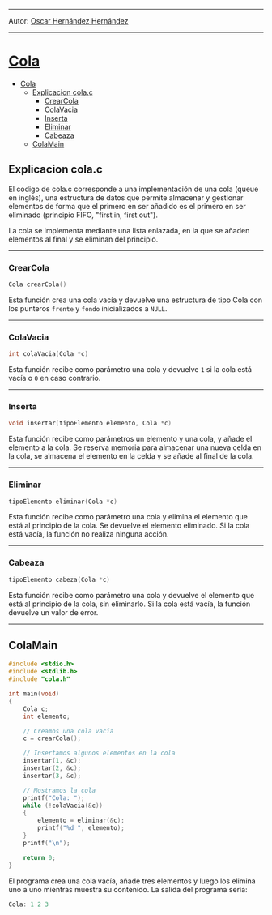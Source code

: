 ___
Autor: [Oscar Hernández Hernández](https://github.com/oscaarrhernandez)
___
# [Cola](https://github.com/oscaarrhernandez)
- [Cola](#cola)
	- [Explicacion cola.c](#explicacion-colac)
		- [CrearCola](#crearcola)
		- [ColaVacia](#colavacia)
		- [Inserta](#inserta)
		- [Eliminar](#eliminar)
		- [Cabeaza](#cabeaza)
	- [ColaMain](#colamain)

## Explicacion cola.c  
El codigo de cola.c corresponde a una implementación de una cola (queue en inglés), una estructura de datos que permite almacenar y gestionar elementos de forma que el primero en ser añadido es el primero en ser eliminado (principio FIFO, "first in, first out").

La cola se implementa mediante una lista enlazada, en la que se añaden elementos al final y se eliminan del principio.   
___
### CrearCola
```c
Cola crearCola()
```
Esta función crea una cola vacía y devuelve una estructura de tipo Cola con los punteros `frente` y `fondo` inicializados a `NULL`.
___
### ColaVacia
```c
int colaVacia(Cola *c)
```
Esta función recibe como parámetro una cola y devuelve `1` si la cola está vacía o `0` en caso contrario.
___
### Inserta
```c
void insertar(tipoElemento elemento, Cola *c)
```
Esta función recibe como parámetros un elemento y una cola, y añade el elemento a la cola. Se reserva memoria para almacenar una nueva celda en la cola, se almacena el elemento en la celda y se añade al final de la cola.
___
### Eliminar
```c
tipoElemento eliminar(Cola *c)
```
Esta función recibe como parámetro una cola y elimina el elemento que está al principio de la cola. Se devuelve el elemento eliminado. Si la cola está vacía, la función no realiza ninguna acción.
___
### Cabeaza
```c
tipoElemento cabeza(Cola *c)
```
Esta función recibe como parámetro una cola y devuelve el elemento que está al principio de la cola, sin eliminarlo. Si la cola está vacía, la función devuelve un valor de error.
___
## ColaMain
```c
#include <stdio.h>
#include <stdlib.h>
#include "cola.h"

int main(void)
{
    Cola c;
    int elemento;

    // Creamos una cola vacía
    c = crearCola();

    // Insertamos algunos elementos en la cola
    insertar(1, &c);
    insertar(2, &c);
    insertar(3, &c);

    // Mostramos la cola
    printf("Cola: ");
    while (!colaVacia(&c))
    {
        elemento = eliminar(&c);
        printf("%d ", elemento);
    }
    printf("\n");

    return 0;
}
```
El programa crea una cola vacía, añade tres elementos y luego los elimina uno a uno mientras muestra su contenido. La salida del programa sería:
```c
Cola: 1 2 3
```
